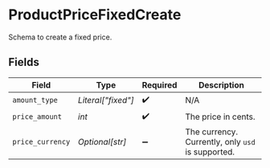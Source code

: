 # ProductPriceFixedCreate

Schema to create a fixed price.


## Fields

| Field                                             | Type                                              | Required                                          | Description                                       |
| ------------------------------------------------- | ------------------------------------------------- | ------------------------------------------------- | ------------------------------------------------- |
| `amount_type`                                     | *Literal["fixed"]*                                | :heavy_check_mark:                                | N/A                                               |
| `price_amount`                                    | *int*                                             | :heavy_check_mark:                                | The price in cents.                               |
| `price_currency`                                  | *Optional[str]*                                   | :heavy_minus_sign:                                | The currency. Currently, only `usd` is supported. |